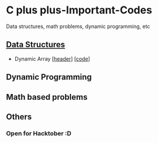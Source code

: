 # C plus plus-Important-Codes

Data structures, math problems, dynamic programming, etc

## [Data Structures](./Data%20Structures)

- Dynamic Array [[header](./Data%20Structures/dynamicArray.h)] [[code](./Data%20Structures/dynamicArray.cpp)]
  
## Dynamic Programming

## Math based problems

## Others

### Open for Hacktober :D
